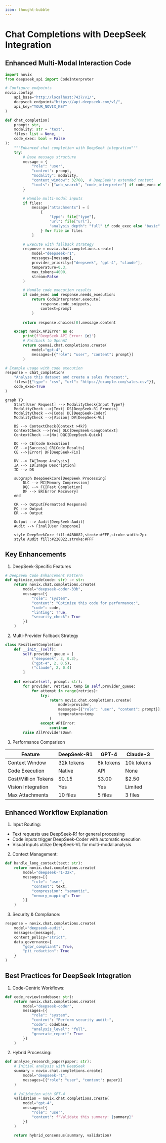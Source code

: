 ```yaml
---
icon: thought-bubble
---
```


# Chat Completions with DeepSeek Integration

## Enhanced Multi-Modal Interaction Code

```python
import novix
from deepseek_api import CodeInterpreter

# Configure endpoints
novix.config(
    api_base="http://localhost:7437/v1/",
    deepseek_endpoint="https://api.deepseek.com/v1/",
    api_key="YOUR_NOVIX_KEY"
)

def chat_completion(
    prompt: str,
    modality: str = "text",
    files: list = None,
    code_exec: bool = False
):
    """Enhanced chat completion with DeepSeek integration"""
    try:
        # Base message structure
        message = {
            "role": "user",
            "content": prompt,
            "modality": modality,
            "context_window": 32768,  # DeepSeek's extended context
            "tools": ["web_search", "code_interpreter"] if code_exec else []
        }

        # Handle multi-modal inputs
        if files:
            message["attachments"] = [
                {
                    "type": file["type"],
                    "url": file["url"],
                    "analysis_depth": "full" if code_exec else "basic"
                } for file in files
            ]

        # Execute with fallback strategy
        response = novix.chat.completions.create(
            model="deepseek-r1",
            messages=[message],
            provider_priority=["deepseek", "gpt-4", "claude"],
            temperature=0.3,
            max_tokens=4000,
            stream=False
        )

        # Handle code execution results
        if code_exec and response.needs_execution:
            return CodeInterpreter.execute(
                response.code_snippets,
                context=prompt
            )
            
        return response.choices[0].message.content

    except novix.APIError as e:
        print(f"DeepSeek API Error: {e}")
        # Fallback to OpenAI
        return openai.chat.completions.create(
            model="gpt-4",
            messages=[{"role": "user", "content": prompt}]
        )

# Example usage with code execution
response = chat_completion(
    "Analyze this dataset and create a sales forecast:",
    files=[{"type": "csv", "url": "https://example.com/sales.csv"}],
    code_exec=True
)
```

```mermaid
graph TD
    Start[User Request] --> ModalityCheck{Input Type?}
    ModalityCheck -->|Text| DS[DeepSeek-R1 Process]
    ModalityCheck -->|Code| DC[DeepSeek-Coder]
    ModalityCheck -->|Vision| DV[DeepSeek-VL]
    
    DS --> ContextCheck{Context >4k?}
    ContextCheck -->|Yes| DLC[DeepSeek-LongContext]
    ContextCheck -->|No| DQC[DeepSeek-Quick]
    
    DC --> CE[Code Execution]
    CE -->|Success| CR[Code Results]
    CE -->|Error| DF[DeepSeek-Fix]
    
    DV --> IA[Image Analysis]
    IA --> ID[Image Description]
    ID --> DS
    
    subgraph DeepSeekCore[DeepSeek Processing]
        DLC --> MC[Memory Compression]
        DQC --> FC[Fast Completion]
        DF --> ER[Error Recovery]
    end
    
    CR --> Output[Formatted Response]
    FC --> Output
    ER --> Output
    
    Output --> Audit[DeepSeek-Audit]
    Audit --> Final[User Response]
    
    style DeepSeekCore fill:#4B0082,stroke:#FFF,stroke-width:2px
    style Audit fill:#228B22,stroke:#FFF
```

## Key Enhancements

1. DeepSeek-Specific Features

```python
# DeepSeek Code Enhancement Pattern
def optimize_code(code: str) -> str:
    return novix.chat.completions.create(
        model="deepseek-coder-33b",
        messages=[{
            "role": "system",
            "content": "Optimize this code for performance:",
            "code": code,
            "linting": True,
            "security_check": True
        }]
    )
```

2. Multi-Provider Fallback Strategy

```python
class ResilientCompletion:
    def __init__(self):
        self.provider_queue = [
            ("deepseek", 3, 0.3),
            ("gpt-4", 2, 0.5),
            ("claude", 2, 0.4)
        ]
    
    def execute(self, prompt: str):
        for provider, retries, temp in self.provider_queue:
            for attempt in range(retries):
                try:
                    return novix.chat.completions.create(
                        model=provider,
                        messages=[{"role": "user", "content": prompt}],
                        temperature=temp
                    )
                except APIError:
                    continue
        raise AllProvidersDown
```

3. Performance Comparison

| Feature             | DeepSeek-R1 | GPT-4     | Claude-3   |
| ------------------- | ----------- | --------- | ---------- |
| Context Window      | 32k tokens  | 8k tokens | 10k tokens |
| Code Execution      | Native      | API       | None       |
| Cost/Million Tokens | $0.15       | $3.00     | $2.50      |
| Vision Integration  | Yes         | Yes       | Limited    |
| Max Attachments     | 10 files    | 5 files   | 3 files    |

## Enhanced Workflow Explanation

1. Input Routing:

* Text requests use DeepSeek-R1 for general processing
* Code inputs trigger DeepSeek-Coder with automatic execution
* Visual inputs utilize DeepSeek-VL for multi-modal analysis

2. Context Management:

```python
def handle_long_context(text: str):
    return novix.chat.completions.create(
        model="deepseek-r1-32k",
        messages=[{
            "role": "user",
            "content": text,
            "compression": "semantic",
            "memory_mapping": True
        }]
    )
```

3. Security & Compliance:

```python
response = novix.chat.completions.create(
    model="deepseek-audit",
    messages=[message],
    content_policy="strict",
    data_governance={
        "gdpr_compliant": True,
        "pii_redaction": True
    }
)
```

## Best Practices for DeepSeek Integration

1. Code-Centric Workflows:

```python
def code_review(codebase: str):
    return novix.chat.completions.create(
        model="deepseek-coder",
        messages=[{
            "role": "system",
            "content": "Perform security audit:",
            "code": codebase,
            "analysis_level": "full",
            "generate_report": True
        }]
    )
```

2. Hybrid Processing:

```python
def analyze_research_paper(paper: str):
    # Initial analysis with DeepSeek
    summary = novix.chat.completions.create(
        model="deepseek-r1",
        messages=[{"role": "user", "content": paper}]
    )
    
    # Validation with GPT-4
    validation = novix.chat.completions.create(
        model="gpt-4",
        messages=[{
            "role": "user",
            "content": f"Validate this summary: {summary}"
        }]
    )
    
    return hybrid_consensus(summary, validation)
```
